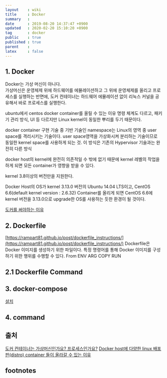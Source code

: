 ```yaml
---
layout    : wiki
title     : Docker
summary   : 
date      : 2019-08-20 14:37:47 +0900
updated   : 2020-02-20 15:10:20 +0900
tag       : docker
public    : true
published : true
parent    : 
latex     : false
---
```


## 1. Docker
Docker는 가상 머신이 아니다.  
가상머신은 운영체제 위에 하드웨어를 에뮬레이션하고 그 위에 운영체제를 올리고 프로세스를 실행하는 반면에, 도커 컨테이너는 하드웨어 에뮬레이션 없이 리눅스 커널을 공유해서 바로 프로세스를 실행한다. 


ubuntu에서 centos docker container를 올릴 수 있는 이유
명령 체계도 다르고, 패키기 관리 방식, UI 등 다르지만 Linux kernel이 동일한 뿌리를 두기 때문이다. 


docker container 구현 기술 중 기반 기술인 namespace는 Linux의 영역 중 user space를 격리시키는 기술이다.
user space영역을 가상화시켜 분리하는 기술이므로 동일한 kernel space를 사용하게 되는 것. 이 방식은 기존의 Hypervisor 기술과는 완전히 다른 방식

docker host의 kernel에 완전히 의존적일 수 밖에 없기 때문에 kernel 레벨의 작업을 하게 되면 모든 container가 영향을 받을 수 있다.

kernel 3.8이상의 버전만을 지원한다.

Docker Host의 OS가 kernel 3.13.0 버전의 Ubuntu 14.04 LTS이고, CentOS 6.6(default kernel version : 2.6.32) Container를 올리게 되면 CentOS 6.6에 kernel 버전을 3.13.0으로 upgrade한 OS를 사용하는 듯한 환경이 될 것이다.

[도커를 써야하는 이유](https://www.44bits.io/ko/post/why-should-i-use-docker-container)


## 2. Dockerfile
[https://rampart81.github.io/post/dockerfile_instructions/](https://rampart81.github.io/post/dockerfile_instructions/)
Dockerfile은 Docker 이미지를 생성하기 위한 파일이다. 특정 명령어를 통해 Docker 이미지를 구성하기 위한 행위를 수행할 수 있다.
From
ENV
ARG
COPY
RUN



## 2.1 Dockerfile Command

## 3. docker-compose
[설치](https://docs.docker.com/compose/install/)

## 4. command





## 출처
[도커 컨테이너는 가상머신인가요? 프로세스인가요?](https://www.44bits.io/ko/post/is-docker-container-a-virtual-machine-or-a-process)
[Docker host에 다양한 linux 배포판(distro) container 들이 올라갈 수 있는 이유](https://bluese05.tistory.com/10)



## footnotes
